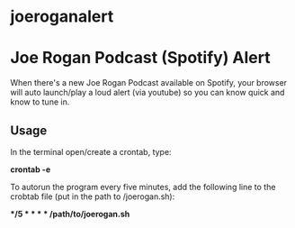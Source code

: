 # joeroganalert
<h1>Joe Rogan Podcast (Spotify) Alert</h1>

When there's a new Joe Rogan Podcast available on Spotify, your browser will auto launch/play a loud alert (via youtube) so you can know quick and know to tune in.

<h2>Usage</h2>
In the terminal open/create a crontab, type:

<b>crontab -e</b>

To autorun the program every five minutes, add the following line to the crobtab file (put in the path to /joerogan.sh):

<b>*/5 * * * * /path/to/joerogan.sh</b>

